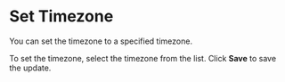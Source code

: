 # Set Timezone

You can set the timezone to a specified timezone.

To set the timezone, select the timezone from the list. Click **Save** to save the update.
